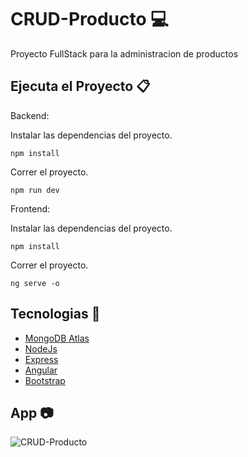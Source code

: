 # CRUD-Producto 💻

Proyecto FullStack para la administracion de productos

## Ejecuta el Proyecto 📋

Backend:

Instalar las dependencias del proyecto.

```text
npm install
```

Correr el proyecto.

```text
npm run dev
```
Frontend:

Instalar las dependencias del proyecto.

```text
npm install
```

Correr el proyecto.

```text
ng serve -o
```

## Tecnologias 🔧

* [MongoDB Atlas](https://www.mongodb.com/es/atlas/database)
* [NodeJs](https://nodejs.org/en)
* [Express](https://expressjs.com/es/)
* [Angular](https://angular.io/)
* [Bootstrap](https://getbootstrap.com/)

## App 📷

![CRUD-Producto](https://github.com/josemartinez1Mojojo7/CRUD-Producto/assets/85816562/1bb2e1e5-c929-4c52-b82c-2f037801201a)
